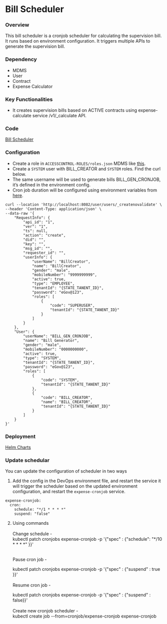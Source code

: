 # Bill Scheduler

### Overview

This bill scheduler is a cronjob scheduler for calculating the supervision bill. It runs based on environment configuration. It triggers multiple APIs to generate the supervision bill.

### **Dependency**

* MDMS
* User
* Contract
* Expense Calculator

### Key Functionalities

* It creates supervision bills based on ACTIVE contracts using expense-calculate service /v1/\_calculate API.

### Code

[Bill Scheduler ](https://github.com/egovernments/DIGIT-Works/tree/master/utilities/expense-cronjob)

### Configuration

* Create a role in `ACCESSCONTROL-ROLES/roles.json` MDMS like [this](https://github.com/egovernments/works-mdms-data/pull/548/files).
* Create a `SYSTEM` user with BILL\_CREATOR and `SYSTEM` roles. Find the curl below.
* The same username will be used to generate bills BILL\_GEN\_CRONJOB, it’s defined in the environment config.
* Cron job duration will be configured using environment variables from [here](https://github.com/egovernments/DIGIT-DevOps/blob/digit-works/deploy-as-code/helm/charts/utilities/expense-cronjob/values.yaml#L7).

```
curl --location 'http://localhost:8082/user/users/_createnovalidate' \
--header 'Content-Type: application/json' \
--data-raw '{
    "RequestInfo": {
        "api_id": "1",
        "ver": "1",
        "ts": null,
        "action": "create",
        "did": "",
        "key": "",
        "msg_id": "",
        "requester_id": "",
        "userInfo": {
            "userName": "BillCreator",
            "name": "BillCreator",
            "gender": "male",
            "mobileNumber": "9999999999",
            "active": true,
            "type": "EMPLOYEE",
            "tenantId": "{STATE_TANENT_ID}",
            "password": "eGov@123",
            "roles": [
                {
                    "code": "SUPERUSER",
                    "tenantId": "{STATE_TANENT_ID}"
                }
            ]
        }
    },
    "User": {
        "userName": "BILL_GEN_CRONJOB",
        "name": "Bill Generator",
        "gender": "male",
        "mobileNumber": "0000000000",
        "active": true,
        "type": "SYSTEM",
        "tenantId": "{STATE_TANENT_ID}",
        "password": "eGov@123",
        "roles": [
            {
                "code": "SYSTEM",
                "tenantId": "{STATE_TANENT_ID}"
            },
            {
                "code": "BILL_CREATOR",
                "name": "BILL_CREATOR",
                "tenantId": "{STATE_TANENT_ID}"
            }
        ]
    }
}'

```

### Deployment

[Helm Charts](https://github.com/egovernments/DIGIT-DevOps/tree/digit-works/deploy-as-code/helm/charts/utilities/expense-cronjob)

### Update schedular&#x20;

You can update the configuration of scheduler in two ways&#x20;

1. Add the config in the DevOps environment file, and restart the service it will trigger the scheduler based on the updated environment configuration, and restart the `expense-cronjob` service.

```
expense-cronjob:
  cron:
    schedule: "*/1 * * * *"
    suspend: "false"
```

2.  Using commands\
    \
    Change schedule -\
    kubectl patch cronjobs expense-cronjob -p '{"spec" : {"schedule": "\*/10 \* \* \* \*" \}}'

    \
    Pause cron job -&#x20;

    kubectl patch cronjobs expense-cronjob -p '{"spec" : {"suspend" : true \}}'\
    \
    Resume cron job -&#x20;

    kubectl patch cronjobs expense-cronjob -p '{"spec" : {"suspend" : false\}}'\
    \
    Create new cronjob scheduler -\
    kubectl create job --from=cronjob/expense-cronjob expense-cronjob



